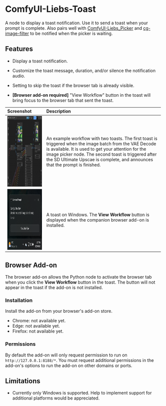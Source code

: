 # ComfyUI-Liebs-Toast

A node to display a toast notification. Use it to send a toast when your prompt is complete. Also pairs well with [ComfyUI-Liebs_Picker](https://github.com/marklieberman/ComfyUI-Liebs-Picker) and [cg-image-filter](https://github.com/chrisgoringe/cg-image-filter) to be notified when the picker is waiting.

## Features

* Display a toast notification.

* Customize the toast message, duration, and/or silence the notification audio.

* Setting to skip the toast if the browser tab is already visible.

* **[Browser add-on required]** "View Workflow" button in the toast will bring focus to the browser tab that sent the toast.

| Screenshot | Description |
| :---- | :---- |
| <img src="./docs/images/workflow.png" width="300" height="228"/> | An example workflow with two toasts. The first toast is triggered when the image batch from the VAE Decode is available. It is used to get your attention for the image picker node. The second toast is triggered after the SD Ultimate Upscae is complete, and announces that the prompt is finished. |
| <img src="./docs/images/toast.png" width="300" height="196"/> | A toast on Windows. The **View Workflow** button is displayed when the companion browser add-on is installed. |

## Browser Add-on

The browser add-on allows the Python node to activate the browser tab when you click the **View Workflow** button in the toast. The button will not appear in the toast if the add-on is not installed.

### Installation

Install the add-on from your browser's add-on store.

* Chrome: not available yet.
* Edge: not available yet.
* Firefox: not available yet.

### Permissions

By default the add-on will only request permission to run on `http://127.0.0.1:8188/*`. You must request additional permissions in the add-on's options to run the add-on on other domains or ports.

## Limitations

* Currently only Windows is supported. Help to implement support for additional platforms would be appreciated.
